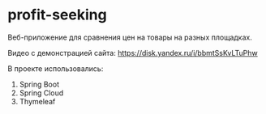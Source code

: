 # profit-seeking

Веб-приложение для сравнения цен на товары на разных площадках.

Видео с демонстрацией сайта:
https://disk.yandex.ru/i/bbmtSsKvLTuPhw

В проекте использовались:
1. Spring Boot
2. Spring Cloud
3. Thymeleaf
